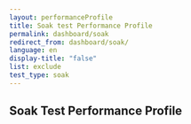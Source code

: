 ```yaml
---
layout: performanceProfile
title: Soak test Performance Profile
permalink: dashboard/soak
redirect_from: dashboard/soak/
language: en
display-title: "false"
list: exclude
test_type: soak
---
```


## Soak Test Performance Profile